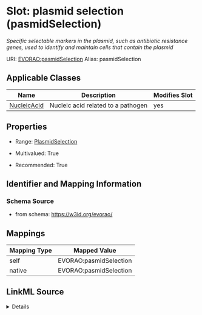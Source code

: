 

# Slot: plasmid selection (pasmidSelection) 


_Specific selectable markers in the plasmid, such as antibiotic resistance genes, used to identify and maintain cells that contain the plasmid_





URI: [EVORAO:pasmidSelection](https://w3id.org/evorao/pasmidSelection)
Alias: pasmidSelection

<!-- no inheritance hierarchy -->





## Applicable Classes

| Name | Description | Modifies Slot |
| --- | --- | --- |
| [NucleicAcid](NucleicAcid.md) | Nucleic acid related to a pathogen |  yes  |







## Properties

* Range: [PlasmidSelection](PlasmidSelection.md)

* Multivalued: True

* Recommended: True





## Identifier and Mapping Information







### Schema Source


* from schema: https://w3id.org/evorao/




## Mappings

| Mapping Type | Mapped Value |
| ---  | ---  |
| self | EVORAO:pasmidSelection |
| native | EVORAO:pasmidSelection |




## LinkML Source

<details>
```yaml
name: pasmidSelection
description: Specific selectable markers in the plasmid, such as antibiotic resistance
  genes, used to identify and maintain cells that contain the plasmid
title: plasmid selection
from_schema: https://w3id.org/evorao/
rank: 1000
alias: pasmidSelection
domain_of:
- NucleicAcid
range: PlasmidSelection
required: false
recommended: true
multivalued: true

```
</details>